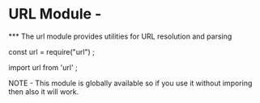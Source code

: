# URL Module - 

*** The url module provides utilities for URL resolution and parsing


const url = require("url") ;

import url from 'url' ;


NOTE - This module is globally available so if you use it without imporing then also it will work.